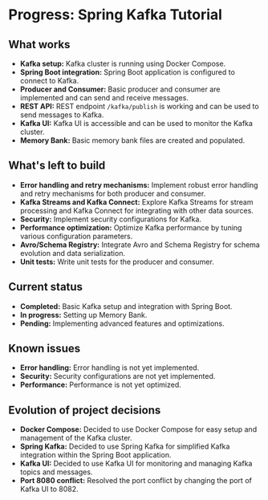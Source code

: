 # Progress: Spring Kafka Tutorial

## What works

-   **Kafka setup:** Kafka cluster is running using Docker Compose.
-   **Spring Boot integration:** Spring Boot application is configured to connect to Kafka.
-   **Producer and Consumer:** Basic producer and consumer are implemented and can send and receive messages.
-   **REST API:** REST endpoint `/kafka/publish` is working and can be used to send messages to Kafka.
-   **Kafka UI:** Kafka UI is accessible and can be used to monitor the Kafka cluster.
-   **Memory Bank:** Basic memory bank files are created and populated.

## What's left to build

-   **Error handling and retry mechanisms:** Implement robust error handling and retry mechanisms for both producer and consumer.
-   **Kafka Streams and Kafka Connect:** Explore Kafka Streams for stream processing and Kafka Connect for integrating with other data sources.
-   **Security:** Implement security configurations for Kafka.
-   **Performance optimization:** Optimize Kafka performance by tuning various configuration parameters.
-   **Avro/Schema Registry:** Integrate Avro and Schema Registry for schema evolution and data serialization.
-   **Unit tests:** Write unit tests for the producer and consumer.

## Current status

-   **Completed:** Basic Kafka setup and integration with Spring Boot.
-   **In progress:** Setting up Memory Bank.
-   **Pending:** Implementing advanced features and optimizations.

## Known issues

-   **Error handling:** Error handling is not yet implemented.
-   **Security:** Security configurations are not yet implemented.
-   **Performance:** Performance is not yet optimized.

## Evolution of project decisions

-   **Docker Compose:** Decided to use Docker Compose for easy setup and management of the Kafka cluster.
-   **Spring Kafka:** Decided to use Spring Kafka for simplified Kafka integration within the Spring Boot application.
-   **Kafka UI:** Decided to use Kafka UI for monitoring and managing Kafka topics and messages.
-   **Port 8080 conflict:** Resolved the port conflict by changing the port of Kafka UI to 8082.
